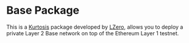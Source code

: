 # Base Package

This is a [Kurtosis][kurtosis-repo] package developed by [LZero](https://www.lzeroanalytics.com), allows you to deploy a private Layer 2 Base network on top of the Ethereum Layer 1 testnet.

<!------------------------ Only links below here -------------------------------->

[docker-installation]: https://docs.docker.com/get-docker/
[kurtosis-cli-installation]: https://docs.kurtosis.com/install
[kurtosis-repo]: https://github.com/kurtosis-tech/kurtosis
[package-reference]: https://docs.kurtosis.com/advanced-concepts/packages